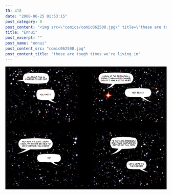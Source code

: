```yaml
---
ID: 418
date: "2008-06-25 01:53:15"
post_category: 0
post_content: "<img src=\"comics/comic062508.jpg\" title=\"these are tough times we're living in\" />"
title: "Ennui"
post_excerpt: ""
post_name: "ennui"
post_content_src: "comic062508.jpg"
post_content_title: "these are tough times we're living in"
---
```



[![these are tough times we're living in](/comics-hi-res/comic062508.jpg)](/comics-hi-res/comic062508.jpg)
